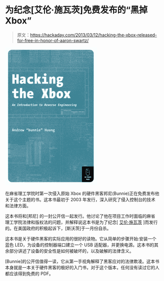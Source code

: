 # 为纪念[艾伦·施瓦茨]免费发布的“黑掉 Xbox”

> 原文：<https://hackaday.com/2013/03/12/hacking-the-xbox-released-for-free-in-honor-of-aaron-swartz/>

[![Hacking the Xbox Cover](img/5005c4dae8ec5bed14475831cedfd4d1.png)](http://hackaday.com/?attachment_id=96005)

在麻省理工学院时第一次侵入原始 Xbox 的硬件黑客邦尼(Bunnie)正在免费发布他关于这个主题的书。这本书最初于 2003 年发行，深入研究了侵入控制台的技术和法律方面。

这本书将和[邦尼] 的一封公开信一起发行。他讨论了他在项目工作时面临的麻省理工学院法律和版权法的问题，并解释说这本书是为了纪念[ [艾伦·施瓦茨](http://en.wikipedia.org/wiki/Aaron_Swartz "Aaron Swartz") ]而发行的。在美国政府的积极起诉下，[斯沃茨]于一月份自杀。

这本书是关于硬件黑客的实际应用的很好的读物。它从简单的步骤开始:安装一个蓝色 LED，为设备的控制器端口建立一个 USB 适配器，并更换电源。这本书的其余部分讲述了设备的安全性是如何被破坏的，以及破解的法律含义。

[Bunnie]的公开信值得一读，它从第一手视角解释了黑客应对的法律欺凌。这本书本身就是一本关于硬件黑客的极好的入门书，对于这个版本，任何没有读过它的人都应该得到免费的 PDF。
